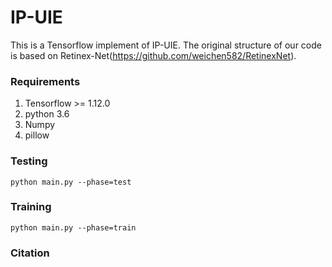 # IP-UIE
This is a Tensorflow implement of IP-UIE.
The original structure of our code is based on Retinex-Net(https://github.com/weichen582/RetinexNet).

### Requirements ###
1. Tensorflow >= 1.12.0
2. python 3.6
3. Numpy
4. pillow

### Testing ###
```shell
python main.py --phase=test
```

### Training ###
```shell
python main.py --phase=train
```

### Citation ###
